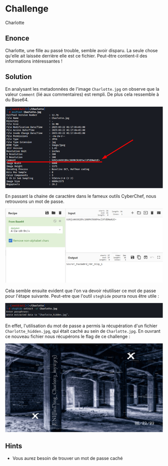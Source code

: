 # Challenge
Charlotte

## Enonce
Charlotte, une fille au passé trouble, semble avoir disparu. La seule chose qu'elle ait laissée derrière elle est ce fichier. Peut-être contient-il des informations intéressantes !

## Solution
En analysant les metadonnées de l'image `Charlotte.jpg` on observe que la valeur `Comment` (lié aux commentaires) est rempli. De plus cela ressemble à du Base64.

![image](assets/steg_1.png)

En passant la chaine de caractère dans le fameux outils CyberChef, nous retrouvons un mot de passe.

![image](assets/steg_2.png)

Cela semble ensuite evident que l'on va devoir réutiliser ce mot de passe pour l'étape suivante. Peut-etre que l'outil `steghide` pourra nous être utile :

![image](assets/steg_3.png)

En effet, l'utilisation du mot de passe a permis la récupération d'un fichier `Charlotte_hidden.jpg`, qui était caché au sein de `Charlotte.jpg`.
En ouvrant ce nouveau fichier nous récupérons le flag de ce challenge :

![image](assets/steg_4.png)

## Hints
- Vous aurez besoin de trouver un mot de passe caché
